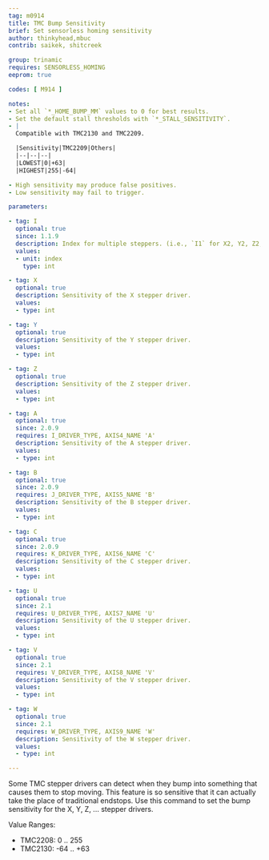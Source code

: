 ```yaml
---
tag: m0914
title: TMC Bump Sensitivity
brief: Set sensorless homing sensitivity
author: thinkyhead,mbuc
contrib: saikek, shitcreek

group: trinamic
requires: SENSORLESS_HOMING
eeprom: true

codes: [ M914 ]

notes:
- Set all `*_HOME_BUMP_MM` values to 0 for best results.
- Set the default stall thresholds with `*_STALL_SENSITIVITY`.
- |
  Compatible with TMC2130 and TMC2209.

  |Sensitivity|TMC2209|Others|
  |--|--|--|
  |LOWEST|0|+63|
  |HIGHEST|255|-64|

- High sensitivity may produce false positives.
- Low sensitivity may fail to trigger.

parameters:

- tag: I
  optional: true
  since: 1.1.9
  description: Index for multiple steppers. (i.e., `I1` for X2, Y2, Z2; `I2` for Z3; `I3` for Z4).
  values:
  - unit: index
    type: int

- tag: X
  optional: true
  description: Sensitivity of the X stepper driver.
  values:
  - type: int

- tag: Y
  optional: true
  description: Sensitivity of the Y stepper driver.
  values:
  - type: int

- tag: Z
  optional: true
  description: Sensitivity of the Z stepper driver.
  values:
  - type: int

- tag: A
  optional: true
  since: 2.0.9
  requires: I_DRIVER_TYPE, AXIS4_NAME 'A'
  description: Sensitivity of the A stepper driver.
  values:
  - type: int

- tag: B
  optional: true
  since: 2.0.9
  requires: J_DRIVER_TYPE, AXIS5_NAME 'B'
  description: Sensitivity of the B stepper driver.
  values:
  - type: int

- tag: C
  optional: true
  since: 2.0.9
  requires: K_DRIVER_TYPE, AXIS6_NAME 'C'
  description: Sensitivity of the C stepper driver.
  values:
  - type: int

- tag: U
  optional: true
  since: 2.1
  requires: U_DRIVER_TYPE, AXIS7_NAME 'U'
  description: Sensitivity of the U stepper driver.
  values:
  - type: int

- tag: V
  optional: true
  since: 2.1
  requires: V_DRIVER_TYPE, AXIS8_NAME 'V'
  description: Sensitivity of the V stepper driver.
  values:
  - type: int

- tag: W
  optional: true
  since: 2.1
  requires: W_DRIVER_TYPE, AXIS9_NAME 'W'
  description: Sensitivity of the W stepper driver.
  values:
  - type: int

---
```


Some TMC stepper drivers can detect when they bump into something that causes them to stop moving. This feature is so sensitive that it can actually take the place of traditional endstops. Use this command to set the bump sensitivity for the X, Y, Z, ... stepper drivers.

Value Ranges:
- TMC2208: 0 .. 255
- TMC2130: -64 .. +63
